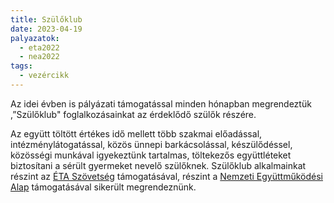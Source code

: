 ```yaml
---
title: Szülőklub
date: 2023-04-19
palyazatok:
  - eta2022
  - nea2022
tags:
  - vezércikk
---
```

Az idei évben is pályázati támogatással minden hónapban megrendeztük ,”Szülőklub" foglalkozásainkat az érdeklődő szülők részére.
<!--more-->
Az együtt töltött értékes idő mellett több szakmai előadással, intézménylátogatással, közös ünnepi barkácsolással, készülődéssel, közösségi munkával igyekeztünk tartalmas, töltekezős együttléteket biztosítani a sérült gyermeket nevelő szülőknek. Szülőklub alkalmainkat részint az [ÉTA Szövetség](https://www.eta-szov.hu) támogatásával, részint a [Nemzeti Együttműködési Alap](https://civil.info.hu/nea/kezdolap/bemutatkozas/index.html) támogatásával sikerült megrendeznünk.
